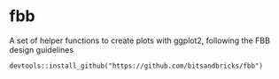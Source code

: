 # fbb
A set of helper functions to create plots with ggplot2, following the FBB design guidelines


`devtools::install_github("https://github.com/bitsandbricks/fbb")`
